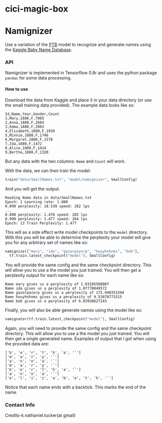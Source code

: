 # cici-magic-box
# Namignizer

Use a variation of the [PTB](https://www.tensorflow.org/versions/r0.8/tutorials/recurrent/index.html#recurrent-neural-networks) model to recognize and generate names using the [Kaggle Baby Name Database](https://www.kaggle.com/kaggle/us-baby-names).

### API
Namignizer is implemented in Tensorflow 0.8r and uses the python package `pandas` for some data processing.

#### How to use
Download the data from Kaggle and place it in your data directory (or use the small training data provided). The example data looks like so:

```
Id,Name,Year,Gender,Count
1,Mary,1880,F,7065
2,Anna,1880,F,2604
3,Emma,1880,F,2003
4,Elizabeth,1880,F,1939
5,Minnie,1880,F,1746
6,Margaret,1880,F,1578
7,Ida,1880,F,1472
8,Alice,1880,F,1414
9,Bertha,1880,F,1320
```

But any data with the two columns: `Name` and `Count` will work.

With the data, we can then train the model:

```python
train("data/SmallNames.txt", "model/namignizer", SmallConfig)
```

And you will get the output:

```
Reading Name data in data/SmallNames.txt
Epoch: 1 Learning rate: 1.000
0.090 perplexity: 18.539 speed: 282 lps
...
0.890 perplexity: 1.478 speed: 285 lps
0.990 perplexity: 1.477 speed: 284 lps
Epoch: 13 Train Perplexity: 1.477
```

This will as a side effect write model checkpoints to the `model` directory. With this you will be able to determine the perplexity your model will give you for any arbitrary set of names like so:

```python
namignize(["mary", "ida", "gazorpazorp", "houyhnhnms", "bob"],
  tf.train.latest_checkpoint("model"), SmallConfig)
```
You will provide the same config and the same checkpoint directory. This will allow you to use a the model you just trained. You will then get a perplexity output for each name like so:

```
Name mary gives us a perplexity of 1.03105580807
Name ida gives us a perplexity of 1.07770049572
Name gazorpazorp gives us a perplexity of 175.940353394
Name houyhnhnms gives us a perplexity of 9.53870773315
Name bob gives us a perplexity of 6.03938627243
```

Finally, you will also be able generate names using the model like so:

```python
namignator(tf.train.latest_checkpoint("model"), SmallConfig)
```

Again, you will need to provide the same config and the same checkpoint directory. This will allow you to use a the model you just trained. You will then get a single generated name. Examples of output that I got when using the provided data are:

```
['b', 'e', 'r', 't', 'h', 'a', '`']
['m', 'a', 'r', 'y', '`']
['a', 'n', 'n', 'a', '`']
['m', 'a', 'r', 'y', '`']
['b', 'e', 'r', 't', 'h', 'a', '`']
['a', 'n', 'n', 'a', '`']
['e', 'l', 'i', 'z', 'a', 'b', 'e', 't', 'h', '`']
```

Notice that each name ends with a backtick. This marks the end of the name.

### Contact Info
Credits-k.nathaniel.tucker(at gmail)
